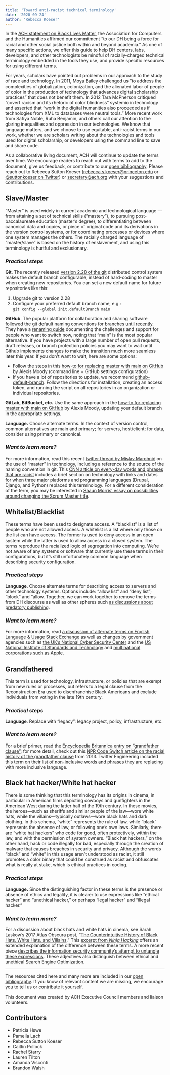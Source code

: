 ```yaml
---
title: 'Toward anti-racist technical terminology'
date: '2020-09-24'
author: 'Rebecca Koeser'
---
```

In the [ACH statement on Black Lives Matter](/news/2020/06/ach-statement-on-black-lives-matter-structural-racism-and-our-organization/), the Association for Computers and the Humanities affirmed our commitment “to our DH being a force for racial and other social justice both within and beyond academia.” As one of many specific actions, we offer this guide to help DH centers, labs, developers, and other technologists be mindful of racially-charged technical terminology embedded in the tools they use, and provide specific resources for using different terms.

For years, scholars have pointed out problems in our approach to the study of race and technology. In 2011, Moya Bailey challenged us “to address the complexities of globalization, colonization, and the alienated labor of people of color in the production of technology that advances digital scholarship practices” that does not benefit them. In 2012 Tara McPherson critiqued “covert racism and its rhetoric of color blindness” systemic in technology and asserted that “work in the digital humanities also proceeded as if technologies from XML to databases were neutral tools.” More recent work from Safiya Noble, Ruha Benjamin, and others call our attention to the glaring inequalities and oppression in our technologies. We know that language matters, and we choose to use equitable, anti-racist terms in our work, whether we are scholars writing about the technologies and tools used for digital scholarship, or developers using the command line to save and share code.

As a collaborative living document, ACH will continue to update the terms over time. We encourage readers to reach out with terms to add to the document, give us feedback, or contribute to our [open bibliography](https://www.zotero.org/groups/2554430/ach_inclusive_technology). Please reach out to Rebecca Sutton Koeser ([rebecca.s.koeser@princeton.edu](rebecca.s.koeser@princeton.edu) or [@suttonkoeser on Twitter](https://twitter.com/suttonkoeser)) or [secretary@ach.org](secretary@ach.org) with your suggestions and contributions.

Slave/Master
------------

“Master” is used widely in current academic and technological language — from attaining a set of technical skills (“mastery”), to pursuing post-baccalaureate education (master’s degree), to differentiating between canonical data and copies, or piece of original code and its derivations in the version control systems, or for coordinating processes or devices where one system manages the others. The racially charged language of “master/slave” is based on the history of enslavement, and using this terminology is hurtful and exclusionary.

### *Practical steps*

**Git**. The recently released [version 2.28 of the git](https://github.blog/2020-07-27-highlights-from-git-2-28/) distributed control system makes the default branch configurable, instead of hard-coding to master when creating new repositories. You can set a new default name for future repositories like this:

1. Upgrade git to version 2.28
2. Configure your preferred default branch name, e.g.:   
`git config --global init.defaultBranch main`

**GitHub**. The popular platform for collaboration and sharing software followed the git default naming conventions for branches [until recently](https://www.zdnet.com/article/github-to-replace-master-with-alternative-term-to-avoid-slavery-references/). They have a [renaming guide](https://github.com/github/renaming) documenting the challenges and support for people who want to switch now, noting that “main” is the most popular alternative. If you have projects with a large number of open pull requests, draft releases, or branch protection policies you may want to wait until Github implements changes to make the transition much more seamless later this year. If you don’t want to wait, here are some options:

- Follow the steps in this [how-to for replacing master with main on GitHub](https://dev.to/afrodevgirl/replacing-master-with-main-in-github-2fjf) by Alexis Moody (command line + GitHub settings configuration)
- If you have a lot of repositories to update, we recommend [github-default-branch](https://github.com/mheap/github-default-branch). Follow the directions for installation, creating an access token, and running the script on all repositories in an organization or individual repositories.

**GitLab, BitBucket, etc.** Use the same approach in the [how-to for replacing master with main on GitHub](https://dev.to/afrodevgirl/replacing-master-with-main-in-github-2fjf) by Alexis Moody, updating your default branch in the appropriate settings.

**Language.** Choose alternate terms. In the context of version control, common alternatives are main and primary; for servers, host/client; for data, consider using primary or canonical.

### *Want to learn more?* 

For more information, read this recent [twitter thread by Mislav Marohnić](https://twitter.com/mislav/status/1270388510684598272?s=20) on the use of “master” in technology, including a reference to the source of the naming convention in git. This [CNN article on every-day words and phrases that are racist](https://www.cnn.com/2020/07/06/us/racism-words-phrases-slavery-trnd/index.html) includes a brief section on technology with links and dates for when three major platforms and programming languages (Drupal, Django, and Python) replaced this terminology. For a different consideration of the term, you may be interested in [Shaun Morris’ essay on possibilities around changing the Scrum Master title](https://medium.com/@shaundmorris/to-change-scrum-master-or-not-to-change-scrum-master-that-is-the-question-8b503cd43e89).

Whitelist/Blacklist
-------------------

These terms have been used to designate access. A “blacklist” is a list of people who are not allowed access. A whitelist is a list where only those on the list can have access. The former is used to deny access in an open system while the latter is used to allow access in a closed system. The terms reproduce the racialized logic of segregation into computing. We’re not aware of any systems or software that currently use these terms in their configurations, but it’s still unfortunately common language when describing security configuration.

### *Practical steps*

**Language**. Choose alternate terms for describing access to servers and other technology systems. Options include: “allow list” and “deny list”; “block” and “allow. Together, we can work together to remove the terms from DH discourse as well as other spheres such [as discussions about predatory publishing](https://jmla.pitt.edu/ojs/jmla/article/view/490/744).

### *Want to learn more?*

For more information, read [a discussion of alternate terms on English Language &amp; Usage Stack Exchange](https://english.stackexchange.com/questions/51088/alternative-term-to-blacklist-and-whitelist) as well as changes by government agencies such as [the UK’s National Cyber Security Center](https://www.ncsc.gov.uk/blog-post/terminology-its-not-black-and-white) and the [US National Institute of Standards and Technology](https://www.politico.com/news/2020/06/25/agency-ends-use-technology-terms-racist-associations-339880) and [multinational corporations such as Apple](https://www.pcmag.com/news/apple-to-remove-masterslave-and-blacklist-terms-from-coding-platforms).

Grandfathered
-------------

This term is used for technology, infrastructure, or policies that are exempt from new rules or processes, but refers to a legal clause from the Reconstruction Era used to disenfranchise Black Americans and exclude individuals from voting in the late 19th century.

### *Practical steps*

**Language**. Replace with “legacy”: legacy project, policy, infrastructure, etc.

### *Want to learn more?*

For a brief primer, read the [Encyclopedia Britannica entry on “grandfather clause”](https://www.britannica.com/topic/grandfather-clause); for more detail, check out this [NPR Code Switch article on the racial history of the grandfather clause](https://www.npr.org/sections/codeswitch/2013/10/21/239081586/the-racial-history-of-the-grandfather-clause) from 2013. Twitter Engineering included this term on their [list of non-inclusive words and phrases](https://twitter.com/TwitterEng/status/1278733305190342656?s=20) they are replacing with more inclusive language.

Black hat hacker/White hat hacker
---------------------------------

There is some thinking that this terminology has its origins in cinema, in particular in American films depicting cowboys and gunfighters in the American West during the latter half of the 19th century. In these movies, the heroes—such as sheriffs and similar people of the law—wore white hats, while the villains—typically outlaws—wore black hats and dark clothing. In this schema, “white” represents the rule of law, while “black” represents the absence of law, or following one’s own laws. Similarly, there are “white hat hackers” who code for good, often protectively, within the law, and with the permission of system owners. “Black hat hackers,” on the other hand, hack or code illegally for bad, especially through the creation of malware that causes breaches in security and privacy. Although the words “black” and “white” in this usage aren’t understood as racist, it still promotes a color binary that could be construed as racist and obfuscates what is really at stake, which is ethical practices in coding.

### *Practical steps*

**Language.** Since the distinguishing factor in these terms is the presence or absence of ethics and legality, it is clearer to use expressions like “ethical hacker” and “unethical hacker,” or perhaps “legal hacker” and “illegal hacker.”

### *Want to learn more?*

For a discussion about black hats and white hats in cinema, see Sarah Laskow’s 2017 Atlas Obscura post, “[The Counterintuitive History of Black Hats, White Hats, and Villains](https://www.atlasobscura.com/articles/the-counterintuitive-history-of-black-hats-white-hats-and-villains).” This [excerpt from *Ninja Hacking*](https://books.google.com/books?id=aVnA8pQmS54C&pg=PA26#v=onepage&q&f=false) offers an extended explanation of the difference between these terms. A more recent piece [describes the information security community’s attempt to untangle these expressions](https://www.digitaltrends.com/news/infosec-black-hat-terminology-racism/). These adjectives also distinguish between ethical and unethical Search Engine Optimization.

- - - - - -

The resources cited here and many more are included in our [open bibliography](https://www.zotero.org/groups/2554430/ach_inclusive_technology). If you know of relevant content we are missing, we encourage you to tell us or contribute it yourself.

This document was created by ACH Executive Council members and liaison volunteers.

**Contributors**
----------------

- Patricia Hswe
- Pamella Lach
- Rebecca Sutton Koeser
- Caitlin Pollock
- Rachel Starry
- Lauren Tilton
- Amanda Visconti
- Brandon Walsh